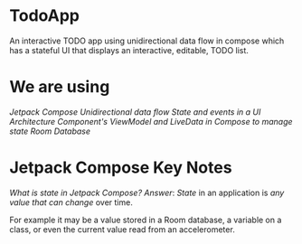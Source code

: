 # TodoApp
An interactive TODO app using unidirectional data flow in compose which has a stateful UI that displays an interactive, editable, TODO list.

# We are using
*Jetpack Compose*
*Unidirectional data flow*
*State and events in a UI*
*Architecture Component's ViewModel and LiveData in Compose to manage state*
*Room Database*

# Jetpack Compose Key Notes
*What is state in Jetpack Compose?*
*Answer*: *State* in an application is *any value that can change* over time.

For example it may be a value stored in a Room database, a variable on a class, or even the current value read from an accelerometer.


